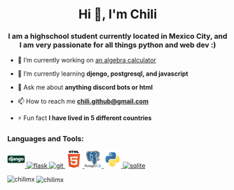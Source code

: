 <h1 align="center">Hi 👋, I'm Chili</h1>
<h3 align="center">I am a highschool student currently located in Mexico City, and I am very passionate for all things python and web dev :)</h3>

- 🔭 I’m currently working on [an algebra calculator](https://github.com/ChiliMX/algebra-calculator)

- 🌱 I’m currently learning **djengo, postgresql, and javascript**

- 💬 Ask me about **anything discord bots or html**

- 📫 How to reach me **chili.github@gmail.com**

- ⚡ Fun fact **I have lived in 5 different countries**

</p>

<h3 align="left">Languages and Tools:</h3>
<p align="left"> <a href="https://www.djangoproject.com/" target="_blank" rel="noreferrer"> <img src="https://raw.githubusercontent.com/devicons/devicon/master/icons/django/django-original.svg" alt="django" width="40" height="40"/> </a> <a href="https://flask.palletsprojects.com/" target="_blank" rel="noreferrer"> <img src="https://www.vectorlogo.zone/logos/pocoo_flask/pocoo_flask-icon.svg" alt="flask" width="40" height="40"/> </a> <a href="https://git-scm.com/" target="_blank" rel="noreferrer"> <img src="https://www.vectorlogo.zone/logos/git-scm/git-scm-icon.svg" alt="git" width="40" height="40"/> </a> <a href="https://www.w3.org/html/" target="_blank" rel="noreferrer"> <img src="https://raw.githubusercontent.com/devicons/devicon/master/icons/html5/html5-original-wordmark.svg" alt="html5" width="40" height="40"/> </a> <a href="https://www.postgresql.org" target="_blank" rel="noreferrer"> <img src="https://raw.githubusercontent.com/devicons/devicon/master/icons/postgresql/postgresql-original-wordmark.svg" alt="postgresql" width="40" height="40"/> </a> <a href="https://www.python.org" target="_blank" rel="noreferrer"> <img src="https://raw.githubusercontent.com/devicons/devicon/master/icons/python/python-original.svg" alt="python" width="40" height="40"/> </a> <a href="https://www.sqlite.org/" target="_blank" rel="noreferrer"> <img src="https://www.vectorlogo.zone/logos/sqlite/sqlite-icon.svg" alt="sqlite" width="40" height="40"/> </a> </p>

<p><img align="left" src="https://github-readme-stats.vercel.app/api/top-langs?username=chilimx&show_icons=true&locale=en&layout=compact" alt="chilimx" /></p>

<p>&nbsp;<img align="center" src="https://github-readme-stats.vercel.app/api?username=chilimx&show_icons=true&locale=en" alt="chilimx" /></p>
